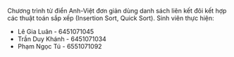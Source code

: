 Chương trình từ điển Anh-Việt đơn giản dùng danh sách liên kết đôi kết hợp các thuật toán sắp xếp (Insertion Sort, Quick Sort).
Sinh viên thực hiện: 
- Lê Gia Luân - 6451071045
- Trần Duy Khánh - 6451071034
- Phạm Ngọc Tú - 6551071092
